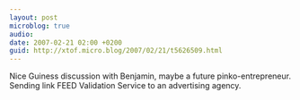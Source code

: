 ```yaml
---
layout: post
microblog: true
audio: 
date: 2007-02-21 02:00 +0200
guid: http://xtof.micro.blog/2007/02/21/t5626509.html
---
```

Nice Guiness discussion with Benjamin, maybe a future pinko-entrepreneur. Sending link FEED Validation Service to an advertising agency.

